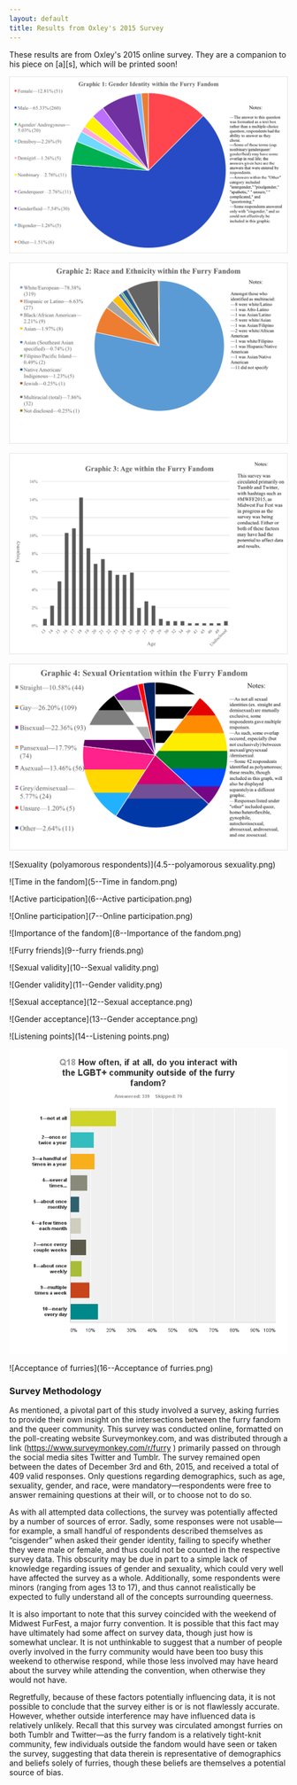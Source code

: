```yaml
---
layout: default
title: Results from Oxley's 2015 Survey
---
```


These results are from Oxley's 2015 online survey.  They are a companion to his piece on \[a\]\[s\], which will be printed soon!

![Gender](1--Gender.png)

![Race and Ethnicity](2--Race_ethnicity.png)

![Age](3--Age.png)

![Sexuality](4--sexuality.png)

![Sexuality (polyamorous respondents)](4.5--polyamorous sexuality.png)

![Time in the fandom](5--Time in fandom.png)

![Active participation](6--Active participation.png)

![Online participation](7--Online participation.png)

![Importance of the fandom](8--Importance of the fandom.png)

![Furry friends](9--furry friends.png)

![Sexual validity](10--Sexual validity.png)

![Gender validity](11--Gender validity.png)

![Sexual acceptance](12--Sexual acceptance.png)

![Gender acceptance](13--Gender acceptance.png)

![Listening points](14--Listening points.png)

![LGBT+](15--LGBT.png)

![Acceptance of furries](16--Acceptance of furries.png)

### Survey Methodology

As mentioned, a pivotal part of this study involved a survey, asking furries to provide their own insight on the intersections between the furry fandom and the queer community. This survey was conducted online, formatted on the poll-creating website Surveymonkey.com, and was distributed through a link (https://www.surveymonkey.com/r/furry ) primarily passed on through the social media sites Twitter and Tumblr. The survey remained open between the dates of December 3rd and 6th, 2015, and received a total of 409 valid responses. Only questions regarding demographics, such as age, sexuality, gender, and race, were mandatory—respondents were free to answer remaining questions at their will, or to choose not to do so.

As with all attempted data collections, the survey was potentially affected by a number of sources of error. Sadly, some responses were not usable—for example, a small handful of respondents described themselves as “cisgender” when asked their gender identity, failing to specify whether they were male or female, and thus could not be counted in the respective survey data. This obscurity may be due in part to a simple lack of knowledge regarding issues of gender and sexuality, which could very well have affected the survey as a whole. Additionally, some respondents were minors (ranging from ages 13 to 17), and thus cannot realistically be expected to fully understand all of the concepts surrounding queerness.

It is also important to note that this survey coincided with the weekend of Midwest FurFest, a major furry convention. It is possible that this fact may have ultimately had some affect on survey data, though just how is somewhat unclear. It is not unthinkable to suggest that a number of people overly involved in the furry community would have been too busy this weekend to otherwise respond, while those less involved may have heard about the survey while attending the convention, when otherwise they would not have.

Regretfully, because of these factors potentially influencing data, it is not possible to conclude that the survey either is or is not flawlessly accurate. However, whether outside interference may have influenced data is relatively unlikely. Recall that this survey was circulated amongst furries on both Tumblr and Twitter—as the furry fandom is a relatively tight-knit community, few individuals outside the fandom would have seen or taken the survey, suggesting that data therein is representative of demographics and beliefs solely of furries, though these beliefs are themselves a potential source of bias.
